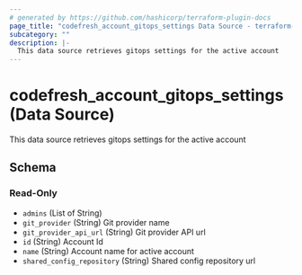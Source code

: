 ```yaml
---
# generated by https://github.com/hashicorp/terraform-plugin-docs
page_title: "codefresh_account_gitops_settings Data Source - terraform-provider-codefresh"
subcategory: ""
description: |-
  This data source retrieves gitops settings for the active account
---
```


# codefresh_account_gitops_settings (Data Source)

This data source retrieves gitops settings for the active account



<!-- schema generated by tfplugindocs -->
## Schema

### Read-Only

- `admins` (List of String)
- `git_provider` (String) Git provider name
- `git_provider_api_url` (String) Git provider API url
- `id` (String) Account Id
- `name` (String) Account name for active account
- `shared_config_repository` (String) Shared config repository url
